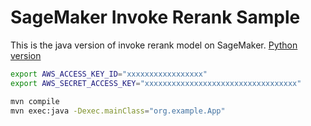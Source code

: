 # SageMaker Invoke Rerank Sample

This is the java version of invoke rerank model on SageMaker.
[Python version](https://github.com/cohere-ai/cohere-aws/blob/main/notebooks/sagemaker/rerank_v3_notebooks/Deploy%20rerank%20multilingual%20v3.0%20model.ipynb)

```bash
export AWS_ACCESS_KEY_ID="xxxxxxxxxxxxxxxxx"
export AWS_SECRET_ACCESS_KEY="xxxxxxxxxxxxxxxxxxxxxxxxxxxxxxxxxx"

mvn compile
mvn exec:java -Dexec.mainClass="org.example.App"
```
